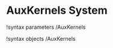 <!-- MOOSE Documentation Stub: Remove this when content is added. -->

# AuxKernels System
!syntax parameters /AuxKernels

!syntax objects /AuxKernels
